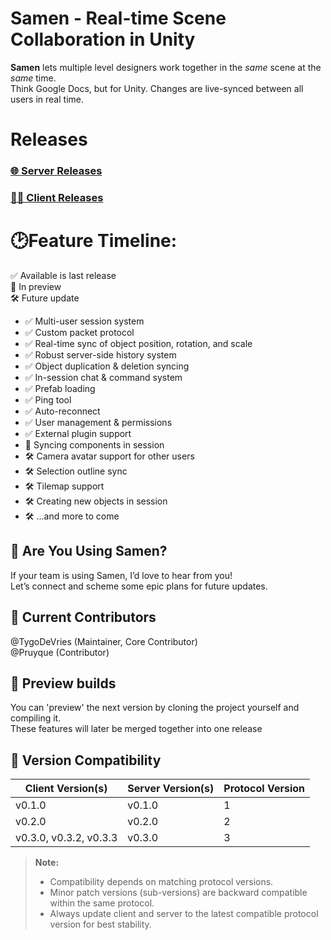 # Samen - Real-time Scene Collaboration in Unity
**Samen** lets multiple level designers work together in the *same* scene at the *same* time.  
Think Google Docs, but for Unity. Changes are live-synced between all users in real time.


# Releases 
### [🌐 Server Releases](https://github.com/Samen-Unity/samen-host/releases)
### [🧑‍💻 Client Releases](https://github.com/Samen-Unity/samen-sample/releases)

# 🕑Feature Timeline:
✅ Available is last release  
👀 In preview  
🛠️ Future update

- ✅ Multi-user session system  
- ✅ Custom packet protocol  
- ✅ Real-time sync of object position, rotation, and scale  
- ✅ Robust server-side history system  
- ✅ Object duplication & deletion syncing  
- ✅ In-session chat & command system  
- ✅ Prefab loading  
- ✅ Ping tool  
- ✅ Auto-reconnect  
- ✅ User management & permissions  
- ✅ External plugin support  
- 👀 Syncing components in session  
- 🛠️ Camera avatar support for other users  
- 🛠️ Selection outline sync  
- 🛠️ Tilemap support
- 🛠️ Creating new objects in session
- 🛠️ ...and more to come

## 📣 Are You Using Samen?
If your team is using Samen, I’d love to hear from you!  
Let’s connect and scheme some epic plans for future updates.

## 👥 Current Contributors
@TygoDeVries (Maintainer, Core Contributor)  
@Pruyque (Contributor)

## 👀 Preview builds
You can 'preview' the next version by cloning the project yourself and compiling it.  
These features will later be merged together into one release

## 🔄 Version Compatibility

| Client Version(s)       | Server Version(s)   | Protocol Version |
|------------------------|--------------------|------------------|
| v0.1.0                 | v0.1.0             | 1                |
| v0.2.0                 | v0.2.0             | 2                |
| v0.3.0, v0.3.2, v0.3.3  | v0.3.0             | 3                |

> **Note:**  
> - Compatibility depends on matching protocol versions.  
> - Minor patch versions (sub-versions) are backward compatible within the same protocol.  
> - Always update client and server to the latest compatible protocol version for best stability.


